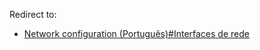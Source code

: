 Redirect to:

*   [Network configuration (Português)#Interfaces de rede](/index.php/Network_configuration_(Portugu%C3%AAs)#Interfaces_de_rede "Network configuration (Português)")